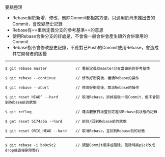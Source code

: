 要點整理
- Rebase用於新增、修改、刪除Commit都相當方便，只適用於尚未推出去的Commit，會改變歷史記錄
- Rebase有==重新定義分支的參考基準==的意思
- 使用Rebase合併分支的好處是，不會像一般合併會產生額外合併專用的Commit
- Rebase指令會修改歷史記錄，不應對已Push的Commit使用Rebase，會造成其它開發者的困擾

---

```
$ git rebase master				// 重新定義以master分支當做新的參考基準
```

```
$ git rebase --continue			// 修改好衝突後，繼續Rebase的操作
```

```
$ git rebase --abort			// 修改好衝突後，取消Rebase的操作
```

```
$ git reset HEAD^ --hard		// 取消Rebase，拆掉最後一個Commit，但不會回到Rebase前的狀態
```

```
$ git reflog					// 藉由觀察日誌查找可返回Rebase前狀態的記錄
```

```
$ get reset b174a5a --hard		// 前往/回到Rebase前的狀態
```

```
$ git reset ORIG_HEAD --hard	// 取消Rebase，並回到Rebase前的狀態
```

---

```
$ git rebase -i bb0c9c2			// 調整Commit順序或刪除，刪除時將pick改成drop或直接刪除整行
```
